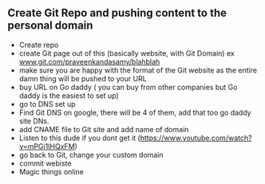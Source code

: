##  Create Git Repo and pushing content to the personal domain
- Create repo
- create Git page out of this (basically website, with Git Domain) ex www.git.com/praveenkandasamy/blahblah
- make sure you are happy with the format of the Git website as the entire damn thing will be pushed to your URL
- buy URL on Go daddy ( you can buy from other companies but Go daddy is the easiest to set up)
- go to DNS set up
- Find Git DNS on google, there will be 4 of them, add that too go daddy site DNs. 
- add CNAME file to Git site and add name of domain
- Listen to this dude if you dont get it (https://www.youtube.com/watch?v=mPGi1IHQxFM)
- go back to Git, change your custom domain 
- commit webiste 
- Magic things online 
